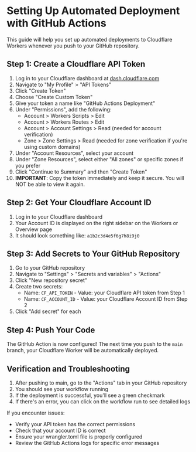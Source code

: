 # Setting Up Automated Deployment with GitHub Actions

This guide will help you set up automated deployments to Cloudflare Workers whenever you push to your GitHub repository.

## Step 1: Create a Cloudflare API Token

1. Log in to your Cloudflare dashboard at [dash.cloudflare.com](https://dash.cloudflare.com)
2. Navigate to "My Profile" > "API Tokens"
3. Click "Create Token"
4. Choose "Create Custom Token"
5. Give your token a name like "GitHub Actions Deployment"
6. Under "Permissions", add the following:
   - Account > Workers Scripts > Edit
   - Account > Workers Routes > Edit
   - Account > Account Settings > Read (needed for account verification)
   - Zone > Zone Settings > Read (needed for zone verification if you're using custom domains)
7. Under "Account Resources", select your account
8. Under "Zone Resources", select either "All zones" or specific zones if you prefer
9. Click "Continue to Summary" and then "Create Token"
10. **IMPORTANT**: Copy the token immediately and keep it secure. You will NOT be able to view it again.

## Step 2: Get Your Cloudflare Account ID

1. Log in to your Cloudflare dashboard
2. Your Account ID is displayed on the right sidebar on the Workers or Overview page
3. It should look something like: `a1b2c3d4e5f6g7h8i9j0`

## Step 3: Add Secrets to Your GitHub Repository

1. Go to your GitHub repository
2. Navigate to "Settings" > "Secrets and variables" > "Actions"
3. Click "New repository secret"
4. Create two secrets:
   - Name: `CF_API_TOKEN` - Value: your Cloudflare API token from Step 1
   - Name: `CF_ACCOUNT_ID` - Value: your Cloudflare Account ID from Step 2
5. Click "Add secret" for each

## Step 4: Push Your Code

The GitHub Action is now configured! The next time you push to the `main` branch, your Cloudflare Worker will be automatically deployed.

## Verification and Troubleshooting

1. After pushing to main, go to the "Actions" tab in your GitHub repository
2. You should see your workflow running
3. If the deployment is successful, you'll see a green checkmark
4. If there's an error, you can click on the workflow run to see detailed logs

If you encounter issues:
- Verify your API token has the correct permissions
- Check that your account ID is correct
- Ensure your wrangler.toml file is properly configured
- Review the GitHub Actions logs for specific error messages 